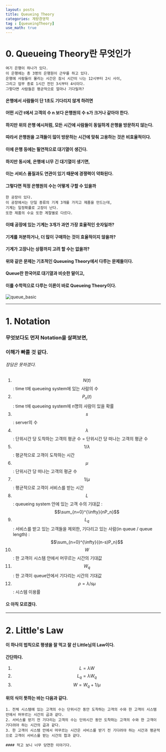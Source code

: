 ```yaml
---
layout: posts
title: Queueing Theory
categories: 계량경영학
tag : [queueingTheory]
use_math: true
---
```


# 0. Queueing Theory란 무엇인가
```
여기 은행이 하나가 있다.  
이 은행에는 총 3명의 은행원이 근무를 하고 있다.  
은행에 사람들이 몰리는 시간은 잠시 시간이 나는 12시부터 2시 사이,  
그리고 업무 종료 1시간 전인 3시부터 4시이다.  
그렇다면 사람들은 평균적으로 얼마나 기다릴까?  
```


#### 은행에서 사람들이 단 1초도 기다리지 않게 하려면  
#### 어떤 시간 t에서 고객의 수 n 보다 은행원의 수 s가 크거나 같아야 한다.  
#### 하지만 위의 은행 예시처럼, 모든 시간에 사람들이 동일하게 은행을 방문하지 않는다.  
#### 따라서 은행원을 고객들이 많이 방문하는 시간에 맞춰 고용하는 것은 비효율적이다.  
#### 이에 은행 등에는 필연적으로 대기열이 생긴다.  

#### 하지만 동시에, 은행에 너무 긴 대기열이 생기면,  
#### 이는 서비스 품질과도 연관이 있기 때문에 경쟁력이 약화된다.  
#### 그렇다면 적정 은행원의 수는 어떻게 구할 수 있을까 


```
한 공장이 있다. 
이 공장에서는 단일 종류의 기계 3개를 가지고 제품을 만드는데,  
기계는 일정확률로 고장이 난다.  
또한 제품의 수요 또한 계절별로 다르다.  
```
#### 이때 공장에 있는 기계는 3개가 과연 가장 효율적인 숫자일까?  
#### 기계를 처분하거나, 더 많이 구매하는 것이 효율적이지 않을까?  
#### 기계가 고장나는 상황까지 고려 할 수는 없을까?  

#### 위와 같은 문제는 기초적인 Queueing Theory에서 다루는 문제들이다.  
#### Queue란 한국어로 대기열과 비슷한 말이고,  
#### 이를 수학적으로 다루는 이론이 바로 Queueing Theory이다.  

![queue_basic](https://postfiles.pstatic.net/MjAxODA1MDRfMjY3/MDAxNTI1NDA3ODA5Mjgy.iODbor5N_XZxiFWkbtHgNqkdxdG3hQ4PhkCJDa_F2Zkg.ETBljtM9CH3HJtqsZ78cZ1zBCeYKTL3Pq9culRtkZdsg.JPEG.dreamistar7/queue_basic.JPG?type=w1)

---

# 1. Notation 

### 무엇보다도 먼저 Notation을 살펴보면, 
### 이해가 빠를 것 같다. 
###### 장담은 못하겠다. 

1. $$N(t)$$ : time t에 queueing system에 있는 사람의 수
2. $$P_n(t)$$ : time t에 queueing system에 n명의 사람이 있을 확률
3. $$s$$ : server의 수 
4. $$\lambda$$ : 단위시간 당 도착하는 고객의 평균 수 = 단위시간 당 떠나는 고객의 평균 수 
5. $$1/\lambda$$ : 평균적으로 고객이 도착하는 시간 
5. $$\mu$$ : 단위시간 당 떠나는 고객의 평균 수 
7. $$1/\mu$$ : 평균적으로 고객이 서비스를 받는 시간 
8.  $$L$$ : queueing system 안에 있는 고객 수의 기대값 : $$\sum_{n=0}^{\infty}{nP_n}$$
9. $$L_q$$ : 서비스를 받고 있는 고객들을 제외한, 기다리고 있는 사람(in queue / queue length) : $$\sum_{n=0}^{\infty}{(n-s)P_n}$$
10. $$W$$ : 한 고객이 시스템 안에서 머무르는 시간의 기대값 
11. $$W_q$$ : 한 고객이 queue안에서 기다리는 시간의 기대값
12. $$\rho = \lambda/s\mu$$ : 시스템 이용률 

#### 으 아직 모르겠다. 

---

# 2. Little's Law 
#### 이 하나의 법칙으로 평생을 잘 먹고 잘 산 Little님의 Law이다. 
#### 간단하다. 
1. $$ L = \lambda W$$
2. $$ L_q = \lambda W_q$$
3. $$ W = W_q + 1/\mu $$

#### 위의 식이 뜻하는 바는 다음과 같다. 
```
1. 전체 시스템에 있는 고객의 수는 단위시간 동안 도착하는 고객의 수와 한 고객이 시스템 안에서 머무르는 시간의 곱과 같다. 
2. 서비스를 받기 전 기다리는 고객의 수는 단위시간 동안 도착하는 고객의 수와 한 고객이 기다려야 하는 시간의 곱과 같다. 
3. 한 고객이 시스템 안에서 머무르는 시간은 서비스를 받기 전 기다려야 하는 시간과 평균적으로 고객이 서비스를 받는 시간의 합과 같다. 

#### 적고 보니 너무 당연한 이야기다. 










